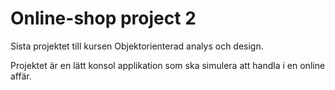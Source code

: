 # Online-shop project 2

Sista projektet till kursen Objektorienterad analys och design.

Projektet är en lätt konsol applikation som ska simulera att handla i en online affär. 
